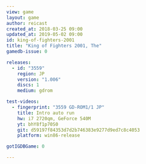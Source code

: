 ```yaml
---
view: game
layout: game
author: reicast
created_at: 2018-03-25 09:00
updated_at: 2019-05-02 09:00
id: king-of-fighters-2001
title: "King of Fighters 2001, The"
gamedb-issue: 0

releases:
  - id: "3559"
    region: JP
    version: "1.006"
    discs: 1
    medium: gdrom

test-videos:
  - fingerprint: "3559 GD-ROM1/1 JP"
    title: Intro auto run
    hw: i7 2720qm, GeForce 540M
    yt: bhY8f1p70S0
    git: d59197f84353d7d2b746383e9277d9ed7c8c4053
    platform: win86-release

gotIGDBGame: 0

---
```

